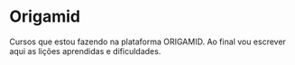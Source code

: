 # Origamid
Cursos que estou fazendo na plataforma ORIGAMID. 
Ao final vou escrever aqui as lições aprendidas e dificuldades.
